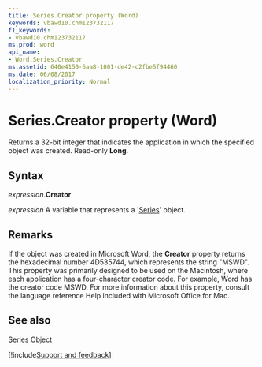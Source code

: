```yaml
---
title: Series.Creator property (Word)
keywords: vbawd10.chm123732117
f1_keywords:
- vbawd10.chm123732117
ms.prod: word
api_name:
- Word.Series.Creator
ms.assetid: 640e4150-6aa8-1001-de42-c2fbe5f94460
ms.date: 06/08/2017
localization_priority: Normal
---
```



# Series.Creator property (Word)

Returns a 32-bit integer that indicates the application in which the specified object was created. Read-only  **Long**.


## Syntax

_expression_.**Creator**

_expression_ A variable that represents a '[Series](Word.Series.md)' object.


## Remarks

If the object was created in Microsoft Word, the  **Creator** property returns the hexadecimal number 4D535744, which represents the string "MSWD". This property was primarily designed to be used on the Macintosh, where each application has a four-character creator code. For example, Word has the creator code MSWD. For more information about this property, consult the language reference Help included with Microsoft Office for Mac.


## See also


[Series Object](Word.Series.md)

[!include[Support and feedback](~/includes/feedback-boilerplate.md)]